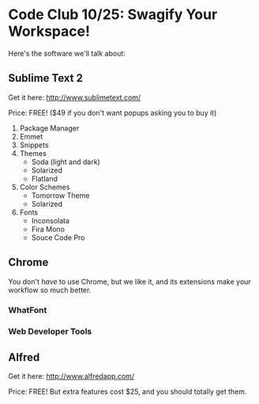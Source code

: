Code Club 10/25: Swagify Your Workspace!
========================================

Here's the software we'll talk about:

## Sublime Text 2

Get it here: http://www.sublimetext.com/

Price: FREE! ($49 if you don't want popups asking you to buy it)

1. Package Manager
2. Emmet
3. Snippets
4. Themes
    - Soda (light and dark)
    - Solarized
    - Flatland
5. Color Schemes
    - Tomorrow Theme
    - Solarized
6. Fonts
    - Inconsolata
    - Fira Mono
    - Souce Code Pro



## Chrome

You don't *have* to use Chrome, but we like it, and its extensions make your workflow so much better.

### WhatFont

### Web Developer Tools


## Alfred

Get it here: http://www.alfredapp.com/

Price: FREE! But extra features cost $25, and you should totally get them.